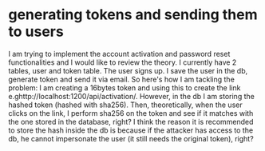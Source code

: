 
# generating tokens and sending them to users

I am trying to implement the account activation and password reset functionalities and I would like to review the theory.
I currently have 2 tables, user and token table. The user signs up. I save the user in the db, generate token and send it via email. So here's how I am tackling the problem: I am creating a 16bytes token and using this to create the link e.ghttp://localhost:1200/api/activation/<token>. However, in the db I am storing the hashed token (hashed with sha256). Then, theoretically, when the user clicks on the link, I perform sha256 on the token and see if it matches with the one stored in the database, right? I think the reason it is recommended to store the hash inside the db is because if the attacker has access to the db, he cannot impersonate the user (it still needs the original token), right?

        